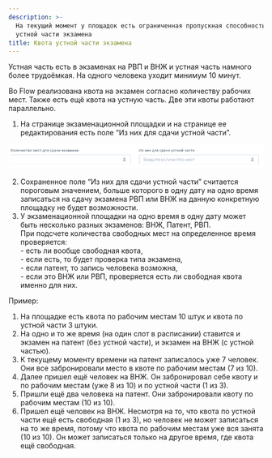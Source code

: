 ```yaml
---
description: >-
  На текущий момент у площадок есть ограниченная пропускная способность на приём
  устной части экзамена
title: Квота устной части экзамена
---
```


Устная часть есть в экзаменах на РВП и ВНЖ и устная часть намного более трудоёмкая. На одного человека уходит минимум 10 минут.

Во Flow реализована квота на экзамен согласно количеству рабочих мест. Также есть ещё квота на устную часть. Две эти квоты работают параллельно.

1. На странице экзаменационной площадки и на странице ее редактирования есть поле “Из них для сдачи устной части”.

![](<./image (273).png>)

2. Сохраненное поле “Из них для сдачи устной части” считается пороговым значением, больше которого в одну дату на одно время записаться на сдачу экзамена РВП или ВНЖ на данную конкретную площадку не будет возможности.
3. У экзаменационной площадки на одно время в одну дату может быть несколько разных экзаменов: ВНЖ, Патент, РВП.\
   При подсчете количества свободных мест на определенное время проверяется:\
   \- есть ли вообще свободная квота,\
   \- если есть, то будет проверка типа экзамена,\
   \- если патент, то запись человека возможна,\
   \- если это ВНЖ или РВП, проверяется есть ли свободная квота именно для них.

Пример:

1. На площадке есть квота по рабочим местам 10 штук и квота по устной части 3 штуки.
2. На одно и то же время (на один слот в расписании) ставится и экзамен на патент (без устной части), и экзамен на ВНЖ (с устной частью).
3. К текущему моменту времени на патент записалось уже 7 человек. Они все забронировали место в квоте по рабочим местам (7 из 10).
4. Далее пришел ещё человек на ВНЖ. Он забронировал себе квоту и по рабочим местам (уже 8 из 10) и по устной части (1 из 3).
5. Пришли ещё два человека на патент. Они забронировали квоту по рабочим местам (10 из 10).
6. Пришел ещё человек на ВНЖ. Несмотря на то, что квота по устной части ещё есть свободная (1 из 3), но человек не может записаться на то же время, потому что квота по рабочим местам уже вся занята (10 из 10). Он может записаться только на другое время, где квота ещё свободная.